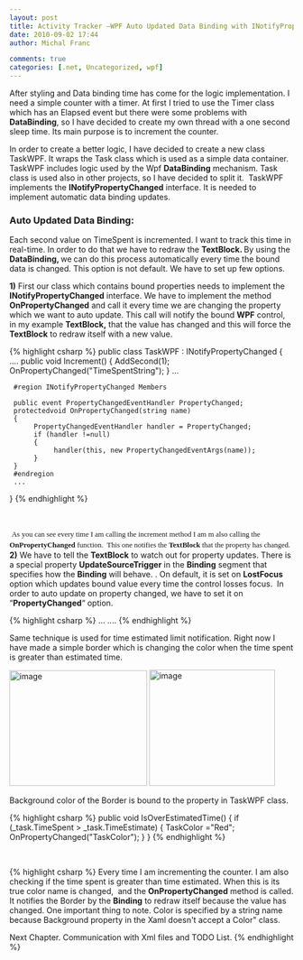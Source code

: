 ```yaml
---
layout: post
title: Activity Tracker –WPF Auto Updated Data Binding with INotifyPropertyChanged
date: 2010-09-02 17:44
author: Michal Franc

comments: true
categories: [.net, Uncategorized, wpf]
---
```

After styling and Data binding time has come for the logic implementation. I need a simple counter with a timer. At first I tried to use the Timer class which has an Elapsed event but there were some problems with <strong>DataBinding</strong>, so I have decided to create my own thread with a one second sleep time. Its main purpose is to increment the counter.

In order to create a better logic, I have decided to create a new class TaskWPF. It wraps the Task class which is used as a simple data container. TaskWPF includes logic used by the Wpf <strong>DataBinding</strong> mechanism. Task class is used also in other projects, so I have decided to split it.  TaskWPF implements the <strong>INotifyPropertyChanged</strong> interface. It is needed to implement automatic data binding updates.
<h3>Auto Updated Data Binding:</h3>
Each second value on TimeSpent is incremented. I want to track this time in real-time. In order to do that we have to redraw the <strong>TextBlock. </strong>By using the <strong>DataBinding, </strong>we<strong> </strong>can do this process automatically every time the bound data is changed. This option is not default. We have to set up few options.

<strong>1)</strong> First our class which contains bound properties needs to implement the <strong>INotifyPropertyChanged</strong> interface. We have to implement the method <strong>OnPropertyChanged</strong> and call it every time we are changing the property which we want to auto update. This call will notify the bound <strong>WPF</strong> control, in my example <strong>TextBlock,</strong> that the value has changed and this will force the <strong>TextBlock</strong> to redraw itself with a new value.
<div id="scid:9D7513F9-C04C-4721-824A-2B34F0212519:ac8baeac-6b0f-4a72-a107-27e254b387c7" class="wlWriterEditableSmartContent" style="display: inline; float: none; margin: 0; padding: 0;">
<div>

{% highlight csharp %}
public class TaskWPF : INotifyPropertyChanged
{
     ....
     public void Increment()
     {
          AddSecond(1);
          OnPropertyChanged("TimeSpentString");
     } 
     ... 

     #region INotifyPropertyChanged Members

     public event PropertyChangedEventHandler PropertyChanged;
     protectedvoid OnPropertyChanged(string name)
     {
          PropertyChangedEventHandler handler = PropertyChanged;
          if (handler !=null)
          {
               handler(this, new PropertyChangedEventArgs(name));
          }
     }
     #endregion
     ...
}
{% endhighlight %}

&nbsp;

</div>
</div>
<div><span style="color: #000000;"> </span><span style="font-family: Georgia, 'Times New Roman', 'Bitstream Charter', Times, serif; line-height: 19px; white-space: normal; font-size: 13px;">As you can see every time I am calling the increment method I am m also calling the <strong>OnPropertyChanged</strong> function.  This one notifies the <strong>TextBlock</strong> that the property has changed.</span></div>
<strong>2)</strong> We have to tell the <strong>TextBlock</strong> to watch out for property updates. There is a special property <strong>UpdateSourceTrigger</strong> in the <strong>Binding</strong> segment that specifies how the <strong>Binding</strong> will behave. . On default, it is set on <strong>LostFocus</strong> option which updates bound value every time the control losses focus.  In order to auto update on property changed, we have to set it on “<strong>PropertyChanged</strong>“ option.

{% highlight csharp %}
<HierarchicalDataTemplate x:Key="TaskTemplate" ItemsSource="{Binding Childrens}" DataType="{x:Type data:TaskWPF}">
   ...
   <TextBlock Name="TimeSpent" Text="{Binding Path=TimeSpentString Mode=OneWay, UpdateSourceTrigger=PropertyChanged}"/>
   ....
</HierarchicalDataTemplate>
{% endhighlight %}

<div id="scid:9D7513F9-C04C-4721-824A-2B34F0212519:207c887f-8d06-4789-9080-742f4b213a5a" class="wlWriterEditableSmartContent" style="display: inline; float: none; margin: 0; padding: 0;">

<!-- Code inserted with Steve Dunn's Windows Live Writer Code Formatter Plugin.  http://dunnhq.com -->

</div>
Same technique is used for time estimated limit notification. Right now I have made a simple border which is changing the color when the time spent is greater than estimated time.

<a href="http://lammichalfranc.files.wordpress.com/2010/09/image.png"><img style="display: inline; border-width: 0;" title="image" src="http://lammichalfranc.files.wordpress.com/2010/09/image_thumb.png" alt="image" width="244" height="205" border="0" /></a> <a href="http://lammichalfranc.files.wordpress.com/2010/09/image1.png"><img style="display: inline; border-width: 0;" title="image" src="http://lammichalfranc.files.wordpress.com/2010/09/image_thumb1.png" alt="image" width="223" height="206" border="0" /></a>

Background color of the Border is bound to the property in TaskWPF class.
<div id="scid:9D7513F9-C04C-4721-824A-2B34F0212519:6704c60f-a714-4da8-84e6-3255ddbbb38a" class="wlWriterEditableSmartContent" style="display: inline; float: none; margin: 0; padding: 0;">

{% highlight csharp %}
public void IsOverEstimatedTime()
    {
        if (_task.TimeSpent > _task.TimeEstimate)
        {
            TaskColor ="Red";
            OnPropertyChanged("TaskColor");
        }
    }
{% endhighlight %}

&nbsp;

</div>
<div></div>
<div>

{% highlight csharp %}
Every time I am incrementing the counter. I am also checking if the time spent is greater than time estimated. When this is its true color name is changed,  and the <strong>OnPropertyChanged</strong> method is called. It notifies the Border by the <strong>Binding</strong> to redraw itself because the value has changed. One important thing to note. Color is specified by a string name because Background property in the Xaml doesn't accept a Color" class.

Next Chapter. Communication with Xml files and TODO List.
{% endhighlight %}

</div>
<div></div>
